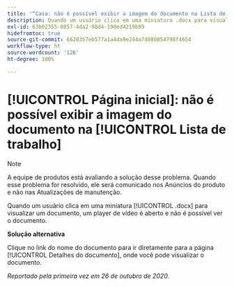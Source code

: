 ```yaml
---
title: '“Casa: não é possível exibir a imagem do documento na Lista de trabalho”'
description: Quando um usuário clica em uma miniatura .docx para visualizar um documento, um player de vídeo é aberto e não é possível ver o documento.
exl-id: 63b02355-0857-4da2-98d4-190ed4219b89
hidefromtoc: true
source-git-commit: 6620357eb577a1a4da9e244a7d880054798f4654
workflow-type: ht
source-wordcount: '126'
ht-degree: 100%

---
```


# [!UICONTROL Página inicial]: não é possível exibir a imagem do documento na [!UICONTROL Lista de trabalho]

<!--Article created by request-->

>[!NOTE]
>
>A equipe de produtos está avaliando a solução desse problema. Quando esse problema for resolvido, ele será comunicado nos Anúncios do produto e não nas Atualizações de manutenção.

Quando um usuário clica em uma miniatura [!UICONTROL .docx] para visualizar um documento, um player de vídeo é aberto e não é possível ver o documento.

**Solução alternativa**

Clique no link do nome do documento para ir diretamente para a página [!UICONTROL Detalhes do documento], onde você pode visualizar o documento.

_Reportado pela primeira vez em 26 de outubro de 2020._
